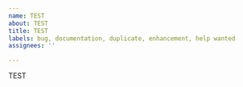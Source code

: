 ```yaml
---
name: TEST
about: TEST
title: TEST
labels: bug, documentation, duplicate, enhancement, help wanted
assignees: ''

---
```


TEST
